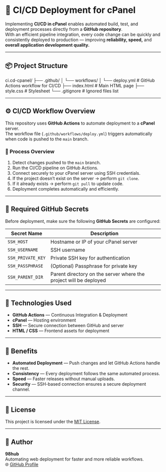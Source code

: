 # 🚀 CI/CD Deployment for cPanel

Implementing **CI/CD in cPanel** enables automated build, test, and deployment processes directly from a **GitHub repository**.  
With an efficient pipeline integration, every code change can be quickly and consistently deployed to production — improving **reliability, speed,** and **overall application development quality.**

---

## 📦 Project Structure

ci.cd-cpanel/
├── .github/
│ └── workflows/
│ └── deploy.yml # GitHub Actions workflow for CI/CD
├── index.html # Main HTML page
├── style.css # Stylesheet
└── .gitignore # Ignored files list

---

## ⚙️ CI/CD Workflow Overview

This repository uses **GitHub Actions** to automate deployment to a **cPanel** server.  
The workflow file (`.github/workflows/deploy.yml`) triggers automatically when code is pushed to the `main` branch.

### 🔁 Process Overview

1. Detect changes pushed to the `main` branch.
2. Run the CI/CD pipeline on GitHub Actions.
3. Connect securely to your cPanel server using SSH credentials.
4. If the project doesn’t exist on the server → perform `git clone`.
5. If it already exists → perform `git pull` to update code.
6. Deployment completes automatically and efficiently.

---

## 🔐 Required GitHub Secrets

Before deployment, make sure the following **GitHub Secrets** are configured:

| Secret Name       | Description                                                       |
| ----------------- | ----------------------------------------------------------------- |
| `SSH_HOST`        | Hostname or IP of your cPanel server                              |
| `SSH_USERNAME`    | SSH username                                                      |
| `SSH_PRIVATE_KEY` | Private SSH key for authentication                                |
| `SSH_PASSPHRASE`  | (Optional) Passphrase for private key                             |
| `SSH_PARENT_DIR`  | Parent directory on the server where the project will be deployed |

---

## 🧰 Technologies Used

- **GitHub Actions** — Continuous Integration & Deployment
- **cPanel** — Hosting environment
- **SSH** — Secure connection between GitHub and server
- **HTML / CSS** — Frontend assets for deployment

---

## 🚀 Benefits

- **Automated Deployment** — Push changes and let GitHub Actions handle the rest.
- **Consistency** — Every deployment follows the same automated process.
- **Speed** — Faster releases without manual uploads.
- **Security** — SSH-based connection ensures a secure deployment channel.

---

## 📄 License

This project is licensed under the [MIT License](LICENSE).

---

## 👤 Author

**98hub**  
Automating web deployment for faster and more reliable workflows.  
🌐 [GitHub Profile](https://github.com/98hub)
